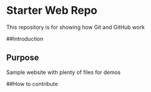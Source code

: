 # Starter Web Repo

This repository is for showing how Git and GitHub work

##Introduction

## Purpose

Sample website with plenty of files for demos

##How to contribute
